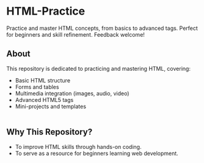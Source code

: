 # HTML-Practice
Practice and master HTML concepts, from basics to advanced tags. Perfect for beginners and skill refinement. Feedback welcome!
## About<br>
This repository is dedicated to practicing and mastering HTML, covering:<br>
- Basic HTML structure<br>
- Forms and tables<br>
- Multimedia integration (images, audio, video)<br>
- Advanced HTML5 tags<br>
- Mini-projects and templates<br><br>

## Why This Repository?<br>
- To improve HTML skills through hands-on coding.<br>
- To serve as a resource for beginners learning web development.
